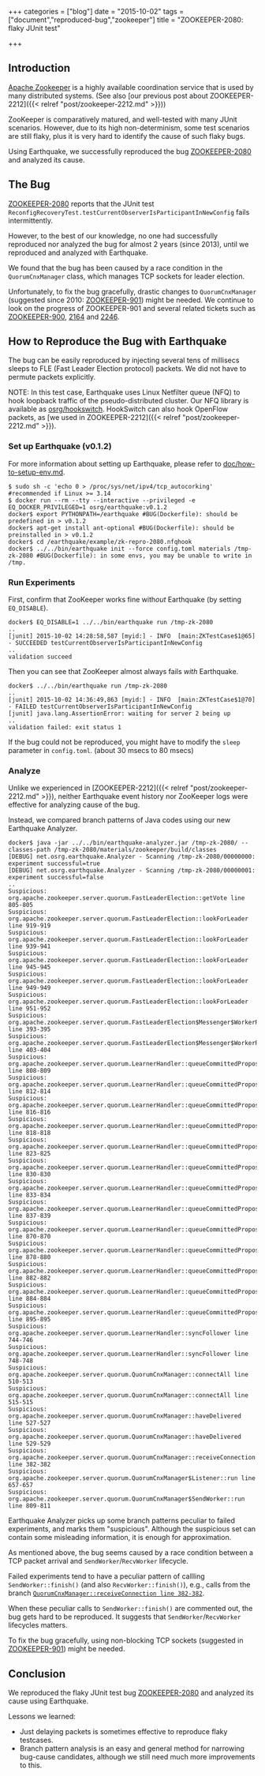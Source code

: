+++
categories = ["blog"]
date = "2015-10-02"
tags = ["document","reproduced-bug","zookeeper"]
title = "ZOOKEEPER-2080: flaky JUnit test"

+++

## Introduction
[Apache Zookeeper](https://zookeeper.apache.org/) is a highly available coordination service that is used by many distributed systems.
(See also [our previous post about ZOOKEEPER-2212]({{< relref "post/zookeeper-2212.md" >}}))

ZooKeeper is comparatively matured, and well-tested with many JUnit scenarios.
However, due to its high non-determinism, some test scenarios are still flaky, plus it is very hard to identify the cause of such flaky bugs.

Using Earthquake, we successfully reproduced the bug [ZOOKEEPER-2080](https://issues.apache.org/jira/browse/ZOOKEEPER-2080) and analyzed its cause.

## The Bug
[ZOOKEEPER-2080](https://issues.apache.org/jira/browse/ZOOKEEPER-2080) reports that the JUnit test `ReconfigRecoveryTest.testCurrentObserverIsParticipantInNewConfig` fails intermittently.

However, to the best of our knowledge, no one had successfully reproduced nor analyzed the bug for almost 2 years (since 2013), until we reproduced and analyzed with Earthquake.

We found that the bug has been caused by a race condition in the `QuorumCnxManager` class, which manages TCP sockets for leader election.

Unfortunately, to fix the bug gracefully, drastic changes to `QuorumCnxManager` (suggested since 2010: [ZOOKEEPER-901](https://issues.apache.org/jira/browse/ZOOKEEPER-901)) might be needed.
We continue to look on the progress of ZOOKEEPER-901 and several related tickets such as [ZOOKEEPER-900](https://issues.apache.org/jira/browse/ZOOKEEPER-900), [2164](https://issues.apache.org/jira/browse/ZOOKEEPER-2164) and [2246](https://issues.apache.org/jira/browse/ZOOKEEPER-2246).


## How to Reproduce the Bug with Earthquake

The bug can be easily reproduced by injecting several tens of millisecs sleeps to FLE (Fast Leader Election protocol) packets.
We did not have to permute packets explicitly.

NOTE: In this test case, Earthquake uses Linux Netfilter queue (NFQ) to hook loopback traffic of the pseudo-distributed cluster. Our NFQ library is available as [osrg/hookswitch](https://github.com/osrg/hookswitch/). HookSwitch can also hook OpenFlow packets, as [we used in ZOOKEEPER-2212]({{< relref "post/zookeeper-2212.md" >}}).

### Set up Earthquake (v0.1.2)
For more information about setting up Earthquake, please refer to [doc/how-to-setup-env.md](https://github.com/osrg/namazu/blob/v0.1.2/doc/how-to-setup-env.md).

    $ sudo sh -c 'echo 0 > /proc/sys/net/ipv4/tcp_autocorking' #recommended if Linux >= 3.14
    $ docker run --rm --tty --interactive --privileged -e EQ_DOCKER_PRIVILEGED=1 osrg/earthquake:v0.1.2
    docker$ export PYTHONPATH=/earthquake #BUG(Dockerfile): should be predefined in > v0.1.2
    docker$ apt-get install ant-optional #BUG(Dockerfile): should be preinstalled in > v0.1.2
    docker$ cd /earthquake/example/zk-repro-2080.nfqhook
    docker$ ../../bin/earthquake init --force config.toml materials /tmp-zk-2080 #BUG(Dockerfile): in some envs, you may be unable to write in /tmp.

### Run Experiments
First, confirm that ZooKeeper works fine with*out* Earthquake (by setting `EQ_DISABLE`).

    docker$ EQ_DISABLE=1 ../../bin/earthquake run /tmp-zk-2080
    ..
    [junit] 2015-10-02 14:28:58,587 [myid:] - INFO  [main:ZKTestCase$1@65] - SUCCEEDED testCurrentObserverIsParticipantInNewConfig
    ..
    validation succeed


Then you can see that ZooKeeper almost always fails *with* Earthquake.

    docker$ ../../bin/earthquake run /tmp-zk-2080
    ..
    [junit] 2015-10-02 14:36:49,863 [myid:] - INFO  [main:ZKTestCase$1@70] - FAILED testCurrentObserverIsParticipantInNewConfig
    [junit] java.lang.AssertionError: waiting for server 2 being up
	..
    validation failed: exit status 1


If the bug could not be reproduced, you might have to modify the `sleep` parameter in `config.toml`. (about 30 msecs to 80 msecs)


### Analyze
Unlike we experienced in [ZOOKEEPER-2212]({{< relref "post/zookeeper-2212.md" >}}), neither Earthquake event history nor ZooKeeper logs were effective for analyzing cause of the bug.

Instead, we compared branch patterns of Java codes using our new Earthquake Analyzer.


    docker$ java -jar ../../bin/earthquake-analyzer.jar /tmp-zk-2080/ --classes-path /tmp-zk-2080/materials/zookeeper/build/classes
    [DEBUG] net.osrg.earthquake.Analyzer - Scanning /tmp-zk-2080/00000000: experiment successful=true
    [DEBUG] net.osrg.earthquake.Analyzer - Scanning /tmp-zk-2080/00000001: experiment successful=false
    ..
    Suspicious: org.apache.zookeeper.server.quorum.FastLeaderElection::getVote line 805-805
    Suspicious: org.apache.zookeeper.server.quorum.FastLeaderElection::lookForLeader line 919-919
    Suspicious: org.apache.zookeeper.server.quorum.FastLeaderElection::lookForLeader line 939-941
    Suspicious: org.apache.zookeeper.server.quorum.FastLeaderElection::lookForLeader line 945-945
    Suspicious: org.apache.zookeeper.server.quorum.FastLeaderElection::lookForLeader line 949-949
    Suspicious: org.apache.zookeeper.server.quorum.FastLeaderElection::lookForLeader line 951-952
    Suspicious: org.apache.zookeeper.server.quorum.FastLeaderElection$Messenger$WorkerReceiver::run line 393-395
    Suspicious: org.apache.zookeeper.server.quorum.FastLeaderElection$Messenger$WorkerReceiver::run line 403-404
    Suspicious: org.apache.zookeeper.server.quorum.LearnerHandler::queueCommittedProposals line 808-809
    Suspicious: org.apache.zookeeper.server.quorum.LearnerHandler::queueCommittedProposals line 812-814
    Suspicious: org.apache.zookeeper.server.quorum.LearnerHandler::queueCommittedProposals line 816-816
    Suspicious: org.apache.zookeeper.server.quorum.LearnerHandler::queueCommittedProposals line 818-818
    Suspicious: org.apache.zookeeper.server.quorum.LearnerHandler::queueCommittedProposals line 823-825
    Suspicious: org.apache.zookeeper.server.quorum.LearnerHandler::queueCommittedProposals line 830-830
    Suspicious: org.apache.zookeeper.server.quorum.LearnerHandler::queueCommittedProposals line 833-834
    Suspicious: org.apache.zookeeper.server.quorum.LearnerHandler::queueCommittedProposals line 837-839
    Suspicious: org.apache.zookeeper.server.quorum.LearnerHandler::queueCommittedProposals line 870-870
    Suspicious: org.apache.zookeeper.server.quorum.LearnerHandler::queueCommittedProposals line 878-880
    Suspicious: org.apache.zookeeper.server.quorum.LearnerHandler::queueCommittedProposals line 882-882
    Suspicious: org.apache.zookeeper.server.quorum.LearnerHandler::queueCommittedProposals line 884-884
    Suspicious: org.apache.zookeeper.server.quorum.LearnerHandler::queueCommittedProposals line 895-895
    Suspicious: org.apache.zookeeper.server.quorum.LearnerHandler::syncFollower line 744-746
    Suspicious: org.apache.zookeeper.server.quorum.LearnerHandler::syncFollower line 748-748
    Suspicious: org.apache.zookeeper.server.quorum.QuorumCnxManager::connectAll line 510-513
    Suspicious: org.apache.zookeeper.server.quorum.QuorumCnxManager::connectAll line 515-515
    Suspicious: org.apache.zookeeper.server.quorum.QuorumCnxManager::haveDelivered line 527-527
    Suspicious: org.apache.zookeeper.server.quorum.QuorumCnxManager::haveDelivered line 529-529
    Suspicious: org.apache.zookeeper.server.quorum.QuorumCnxManager::receiveConnection line 382-382
    Suspicious: org.apache.zookeeper.server.quorum.QuorumCnxManager$Listener::run line 657-657
    Suspicious: org.apache.zookeeper.server.quorum.QuorumCnxManager$SendWorker::run line 809-811
    

Earthquake Analyzer picks up some branch patterns peculiar to failed experiments, and marks them "suspicious".
Although the suspicious set can contain some misleading information, it is enough for approximation.

As mentioned above, the bug seems caused by a race condition between a TCP packet arrival and `SendWorker`/`RecvWorker` lifecycle.

Failed experiments tend to have a peculiar pattern of callling `SendWorker::finish()` (and also `RecvWorker::finish()`), e.g., calls from the branch [`QuorumCnxManager::receiveConnection line 382-382`](https://github.com/apache/zookeeper/blob/df7d56d25d38f872b5793af365ef732c4478eb1d/src/java/main/org/apache/zookeeper/server/quorum/QuorumCnxManager.java#L382).
	
When these peculiar calls to `SendWorker::finish()` are commented out, the bug gets hard to be reproduced. It suggests that `SendWorker`/`RecvWorker` lifecycles matters.

To fix the bug gracefully, using non-blocking TCP sockets (suggested in [ZOOKEEPER-901](https://issues.apache.org/jira/browse/ZOOKEEPER-901)) might be needed.

## Conclusion
We reproduced the flaky JUnit test bug [ZOOKEEPER-2080](https://issues.apache.org/jira/browse/ZOOKEEPER-2080) and analyzed its cause using Earthquake.

Lessons we learned:

 * Just delaying packets is sometimes effective to reproduce flaky testcases.
 * Branch pattern analysis is an easy and general method for narrowing bug-cause candidates, although we still need much more improvements to this.

